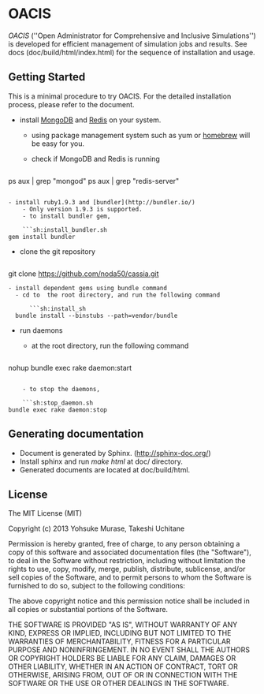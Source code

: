 # OACIS

*OACIS* (''Open Administrator for Comprehensive and Inclusive Simulations'') is developed for efficient management of simulation jobs and results.
See docs (doc/build/html/index.html) for the sequence of installation and usage.

## Getting Started

This is a minimal procedure to try OACIS.
For the detailed installation process, please refer to the document.

- install [MongoDB](http://www.mongodb.org/) and [Redis](http://redis.io/) on your system.
    - using package management system such as yum or [homebrew](http://brew.sh/) will be easy for you.
    - check if MongoDB and Redis is running

        ```sh:check_db_daemons.sh
ps aux | grep "mongod"
ps aux | grep "redis-server"
```

- install ruby1.9.3 and [bundler](http://bundler.io/)
    - Only version 1.9.3 is supported.
    - to install bundler gem,

    ```sh:install_bundler.sh
gem install bundler
```

- clone the git repository

    ```sh:clone.sh
git clone https://github.com/noda50/cassia.git
```
- install dependent gems using bundle command
  - cd to  the root directory, and run the following command

      ```sh:install_sh
  bundle install --binstubs --path=vendor/bundle
```

- run daemons
    - at the root directory, run the following command

    ```sh:start_daemon.sh
nohup bundle exec rake daemon:start
```

    - to stop the daemons,

    ```sh:stop_daemon.sh
bundle exec rake daemon:stop
```

## Generating documentation

- Document is generated by Sphinx. (<http://sphinx-doc.org/>)
- Install sphinx and run _make html_ at doc/ directory.
- Generated documents are located at doc/build/html.

## License

The MIT License (MIT)

Copyright (c) 2013 Yohsuke Murase, Takeshi Uchitane

Permission is hereby granted, free of charge, to any person obtaining a copy of
this software and associated documentation files (the "Software"), to deal in
the Software without restriction, including without limitation the rights to
use, copy, modify, merge, publish, distribute, sublicense, and/or sell copies of
the Software, and to permit persons to whom the Software is furnished to do so, 
subject to the following conditions:

The above copyright notice and this permission notice shall be included in all 
copies or substantial portions of the Software.

THE SOFTWARE IS PROVIDED "AS IS", WITHOUT WARRANTY OF ANY KIND, EXPRESS OR
IMPLIED, INCLUDING BUT NOT LIMITED TO THE WARRANTIES OF MERCHANTABILITY, FITNESS
FOR A PARTICULAR PURPOSE AND NONINFRINGEMENT. IN NO EVENT SHALL THE AUTHORS OR
COPYRIGHT HOLDERS BE LIABLE FOR ANY CLAIM, DAMAGES OR OTHER LIABILITY, WHETHER
IN AN ACTION OF CONTRACT, TORT OR OTHERWISE, ARISING FROM, OUT OF OR IN
CONNECTION WITH THE SOFTWARE OR THE USE OR OTHER DEALINGS IN THE SOFTWARE.


